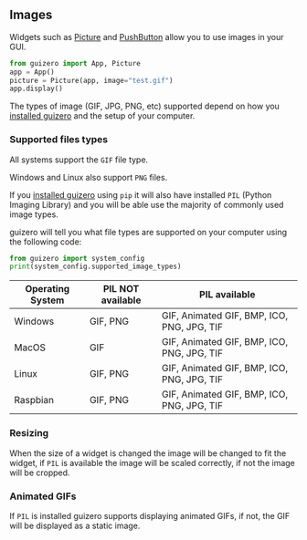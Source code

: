 ## Images

Widgets such as [Picture](picture.md) and [PushButton](pushbutton.md) allow you to use images in your GUI.

```python
from guizero import App, Picture
app = App()
picture = Picture(app, image="test.gif")
app.display()
```

The types of image (GIF, JPG, PNG, etc) supported depend on how you [installed guizero](index.md) and the setup of your computer.

### Supported files types

All systems support the `GIF` file type.

Windows and Linux also support `PNG` files.

If you [installed guizero](index.md) using `pip` it will also have installed `PIL` (Python Imaging Library) and you will be able use the majority of commonly used image types.

guizero will tell you what file types are supported on your computer using the following code:

```python
from guizero import system_config
print(system_config.supported_image_types)
```

| Operating System | PIL NOT available | PIL available |
| - | - | - |
| Windows | GIF, PNG | GIF, Animated GIF, BMP, ICO, PNG, JPG, TIF |
| MacOS | GIF | GIF, Animated GIF, BMP, ICO, PNG, JPG, TIF |
| Linux | GIF, PNG | GIF, Animated GIF, BMP, ICO, PNG, JPG, TIF |
| Raspbian | GIF, PNG | GIF, Animated GIF, BMP, ICO, PNG, JPG, TIF |

### Resizing

When the size of a widget is changed the image will be changed to fit the widget, if `PIL` is available the image will be scaled correctly, if not the image will be cropped.

### Animated GIFs

If `PIL` is installed guizero supports displaying animated GIFs, if not, the GIF will be displayed as a static image.

